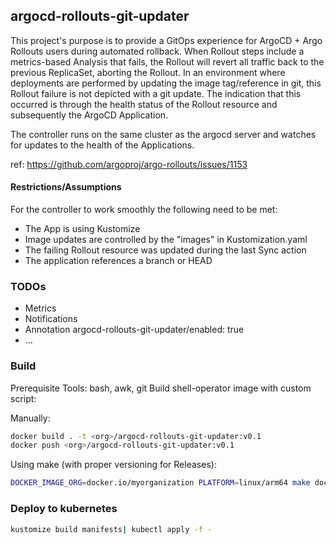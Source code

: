 ## argocd-rollouts-git-updater

This project's purpose is to provide a GitOps experience for ArgoCD + Argo Rollouts users during automated rollback.
When Rollout steps include a metrics-based Analysis that fails, the Rollout will revert all traffic back to the previous ReplicaSet, aborting the Rollout. In an environment where deployments are performed by updating the image tag/reference in git, this Rollout failure is not depicted with a git update. The indication that this occurred is through the health status of the Rollout resource and subsequently the ArgoCD Application.

The controller runs on the same cluster as the argocd server and watches for updates to the health of the Applications.

ref: https://github.com/argoproj/argo-rollouts/issues/1153

#### Restrictions/Assumptions
For the controller to work smoothly the following need to be met:
- The App is using Kustomize
- Image updates are controlled by the "images" in Kustomization.yaml
- The failing Rollout resource was updated during the last Sync action
- The application references a branch or HEAD

### TODOs
- Metrics
- Notifications
- Annotation argocd-rollouts-git-updater/enabled: true
- ...

### Build

Prerequisite Tools: bash, awk, git
Build shell-operator image with custom script:

Manually:
```bash
docker build . -t <org>/argocd-rollouts-git-updater:v0.1
docker push <org>/argocd-rollouts-git-updater:v0.1
```

Using make (with proper versioning for Releases):
```bash
DOCKER_IMAGE_ORG=docker.io/myorganization PLATFORM=linux/arm64 make docker-push
```


### Deploy to kubernetes

```bash
kustomize build manifests| kubectl apply -f -
```


